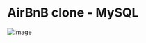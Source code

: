 # AirBnB clone - MySQL

![image](https://github.com/yene2024/holbertonschool-AirBnB_clone/assets/142119219/356b83b1-b150-416e-b90e-7c96795c640d)
